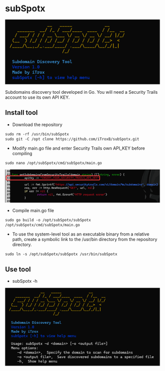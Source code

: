 # **subSpotx**

![](/img/sub1.png)

Subdomains discovery tool developed in Go. You will need a Security Trails account to use its own API KEY.

## Install tool

- Download the repository

```shell
sudo rm -rf /usr/bin/subSpotx
sudo git -C /opt clone https://github.com/iTroxB/subSpotx.git
```

- Modify main.go file and enter Security Trails own API_KEY before compiling

```shell
sudo nano /opt/subSpotx/cmd/subSpotx/main.go 
```

![](/img/sub3.png)

- Compile main.go file

```shell
sudo go build -o /opt/subSpotx/subSpotx /opt/subSpotx/cmd/subSpotx/main.go 
```

- To use the system-level tool as an executable binary from a relative path, create a symbolic link to the /usr/bin directory from the repository directory.

```shell
sudo ln -s /opt/subSpotx/subSpotx /usr/bin/subSpotx
```

## Use tool

- subSpotx -h

![](/img/sub2.png)
